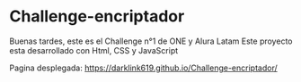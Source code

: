 # Challenge-encriptador
Buenas tardes, este es el Challenge n°1 de ONE y Alura Latam
Este proyecto esta desarrollado con Html, CSS y JavaScript

Pagina desplegada: https://darklink619.github.io/Challenge-encriptador/
